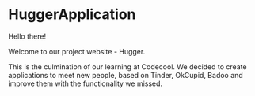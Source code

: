 # HuggerApplication
Hello there!

Welcome to our project website - Hugger. 

This is the culmination of our learning at Codecool. 
We decided to create applications to meet new people, based on Tinder, OkCupid, Badoo and improve them with the functionality we missed.
